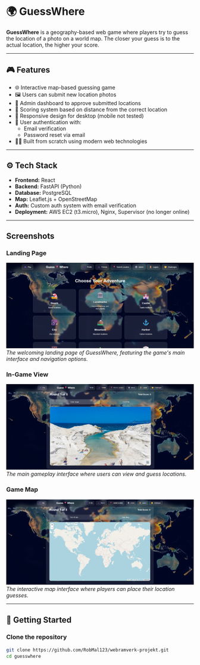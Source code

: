 # 🌍 GuessWhere

**GuessWhere** is a geography-based web game where players try to guess the location of a photo on a world map. The closer your guess is to the actual location, the higher your score.

---

## 🎮 Features

- 🌐 Interactive map-based guessing game
- 🖼️ Users can submit new location photos
- 🛂 Admin dashboard to approve submitted locations
- 🧾 Scoring system based on distance from the correct location
- 📱 Responsive design for desktop (mobile not tested)
- 🔐 User authentication with:
  - Email verification
  - Password reset via email
- 🧑‍💻 Built from scratch using modern web technologies

---

## ⚙️ Tech Stack

- **Frontend:** React
- **Backend:** FastAPI (Python)
- **Database:** PostgreSQL
- **Map:** Leaflet.js + OpenStreetMap
- **Auth:** Custom auth system with email verification
- **Deployment:** AWS EC2 (t3.micro), Nginx, Supervisor (no longer online)

---

## Screenshots

### Landing Page

![Landing Page](firstpage.png)
_The welcoming landing page of GuessWhere, featuring the game's main interface and navigation options._

### In-Game View

![In-Game View](ingame.png)
_The main gameplay interface where users can view and guess locations._

### Game Map

![Game Map](gamemap.png)
_The interactive map interface where players can place their location guesses._

---

## 🚀 Getting Started

### Clone the repository

```bash
git clone https://github.com/RobMal123/webramverk-projekt.git
cd guesswhere
```
